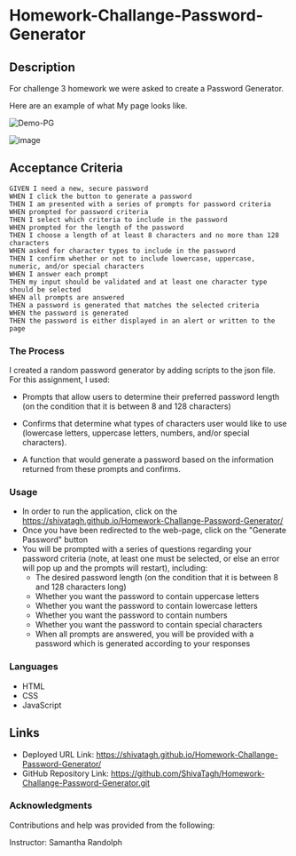 # Homework-Challange-Password-Generator

## Description

For challenge 3 homework we were asked to create a Password Generator.

Here are an example of what My page looks like.

![Demo-PG](https://user-images.githubusercontent.com/127795324/229894057-43ccf1a2-3b60-46e1-971d-f65bd41295a9.gif)

![image](https://user-images.githubusercontent.com/127795324/229894180-1718a257-3b87-4e4d-b69d-ed02ed8b2549.png)



## Acceptance Criteria

```
GIVEN I need a new, secure password
WHEN I click the button to generate a password
THEN I am presented with a series of prompts for password criteria
WHEN prompted for password criteria
THEN I select which criteria to include in the password
WHEN prompted for the length of the password
THEN I choose a length of at least 8 characters and no more than 128 characters
WHEN asked for character types to include in the password
THEN I confirm whether or not to include lowercase, uppercase, numeric, and/or special characters
WHEN I answer each prompt
THEN my input should be validated and at least one character type should be selected
WHEN all prompts are answered
THEN a password is generated that matches the selected criteria
WHEN the password is generated
THEN the password is either displayed in an alert or written to the page

```

### The Process

I created a random password generator by adding scripts to the json file. For this assignment, I used: 

* Prompts that allow users to determine their preferred password length (on the condition that it is between 8 and 128 characters)

* Confirms that determine what types of characters user would like to use (lowercase letters, uppercase letters, numbers, and/or special characters).

* A function that would generate a password based on the information returned from these prompts and confirms.

### Usage
* In order to run the application, click on the https://shivatagh.github.io/Homework-Challange-Password-Generator/
* Once you have been redirected to the web-page, click on the "Generate Password" button
* You will be prompted with a series of questions regarding your password criteria (note, at least one must be selected, or else an error will pop up and the prompts     will restart), including:
   * The desired password length (on the condition that it is between 8 and 128 characters long)
   * Whether you want the password to contain uppercase letters
   * Whether you want the password to contain lowercase letters
   * Whether you want the password to contain numbers
   * Whether you want the password to contain special characters
   * When all prompts are answered, you will be provided with a password which is generated according to your responses

### Languages
* HTML
* CSS
* JavaScript

## Links

* Deployed URL Link: https://shivatagh.github.io/Homework-Challange-Password-Generator/
* GitHub Repository Link: https://github.com/ShivaTagh/Homework-Challange-Password-Generator.git

### Acknowledgments

Contributions and help was provided from the following:

Instructor: Samantha Randolph
